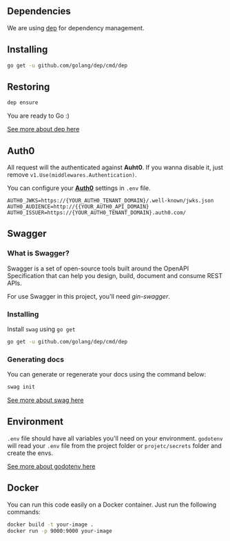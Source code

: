 ## Dependencies

We are using [dep](https://github.com/golang/dep) for dependency management. 

## Installing

```sh
go get -u github.com/golang/dep/cmd/dep
```

## Restoring

```sh
dep ensure
```

You are ready to Go :)

[See more about dep here](https://github.com/golang/dep)

## Auth0

All request will the authenticated against **Auht0**.
If you wanna disable it, just remove `v1.Use(middlewares.Authentication)`.

You can configure your [**Auth0**](https://auth0.com/) settings in `.env` file.

```
AUTH0_JWKS=https://{YOUR_AUTH0_TENANT_DOMAIN}/.well-known/jwks.json
AUTH0_AUDIENCE=http://{{YOUR_AUTH0_API_DOMAIN}
AUTH0_ISSUER=https://{YOUR_AUTH0_TENANT_DOMAIN}.auth0.com/
```

## Swagger

### What is Swagger?

Swagger is a set of open-source tools built around the OpenAPI Specification that can help you design, build, document and consume REST APIs.

For use Swagger in this project, you'll need *gin-swagger*.

### Installing

Install `swag` using `go get`

```sh
go get -u github.com/golang/dep/cmd/dep
```

### Generating docs

You can generate or regenerate your docs using the command below:

```sh
swag init
```

[See more about swag here](https://github.com/swaggo/gin-swagger)

## Environment

`.env` file should have all variables you'll need on your environment.
`godotenv` will read your `.env` file from the project folder or `projetc/secrets` folder and create the envs.

[See more about godotenv here](https://github.com/joho/godotenv)

## Docker

You can run this code easily on a Docker container.
Just run the following commands:

```sh
docker build -t your-image .
docker run -p 9000:9000 your-image
```
